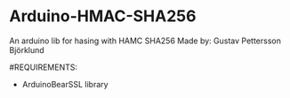 # Arduino-HMAC-SHA256
An arduino lib for hasing with HAMC SHA256
Made by: Gustav Pettersson Björklund

#REQUIREMENTS:
- ArduinoBearSSL library